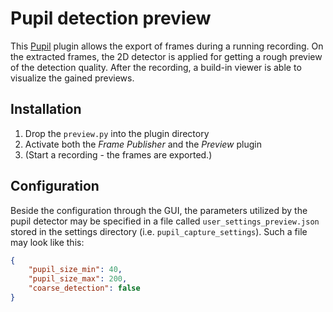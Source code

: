 # Pupil detection preview
This [Pupil](https://github.com/pupil-labs/pupil) plugin allows the export of frames during a running recording. On the extracted frames, the 2D detector is applied for getting a rough preview of the detection quality. After the recording, a build-in viewer is able to visualize the gained previews.

## Installation
1. Drop the `preview.py` into the plugin directory
2. Activate both the *Frame Publisher* and the *Preview* plugin
3. (Start a recording - the frames are exported.)

## Configuration
Beside the configuration through the GUI, the parameters utilized by the pupil detector may be specified in a file called `user_settings_preview.json` stored in the settings directory (i.e. `pupil_capture_settings`). Such a file may look like this:
```json
{
	"pupil_size_min": 40,
	"pupil_size_max": 200,
	"coarse_detection": false
}
```
